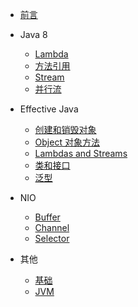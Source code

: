 * [前言](README.md)

* Java 8

  - [Lambda](java8/lambda.md)
  - [方法引用](java8/方法引用.md)
  - [Stream](java8/stream.md)
  - [并行流](java8/并行流.md)

* Effective Java

    - [创建和销毁对象](effective-java/创建和销毁对象.md)
    - [Object 对象方法](effective-java/Object对象方法.md)
    - [Lambdas and Streams](effective-java/lambda.md)
    - [类和接口](effective-java/类和接口.md)
    - [泛型](effective-java/泛型.md)

* NIO
    - [Buffer](nio/Buffer.md)
    - [Channel](nio/Channel.md)
    - [Selector](nio/Selector.md)

* 其他
    - [基础](其他/基础.md)
    - [JVM](其他/Jvm.md)
